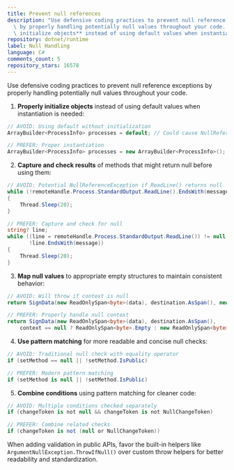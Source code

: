 ```yaml
---
title: Prevent null references
description: "Use defensive coding practices to prevent null reference exceptions\
  \ by properly handling potentially null values throughout your code. \n\n1. **Properly\
  \ initialize objects** instead of using default values when instantiation is needed:"
repository: dotnet/runtime
label: Null Handling
language: C#
comments_count: 5
repository_stars: 16578
---
```


Use defensive coding practices to prevent null reference exceptions by properly handling potentially null values throughout your code. 

1. **Properly initialize objects** instead of using default values when instantiation is needed:
```csharp
// AVOID: Using default without initialization
ArrayBuilder<ProcessInfo> processes = default; // Could cause NullReferenceException when adding items

// PREFER: Proper instantiation
ArrayBuilder<ProcessInfo> processes = new ArrayBuilder<ProcessInfo>();
```

2. **Capture and check results** of methods that might return null before using them:
```csharp
// AVOID: Potential NullReferenceException if ReadLine() returns null
while (!remoteHandle.Process.StandardOutput.ReadLine().EndsWith(message))
{
    Thread.Sleep(20);
}

// PREFER: Capture and check for null
string? line;
while ((line = remoteHandle.Process.StandardOutput.ReadLine()) != null && 
       !line.EndsWith(message))
{
    Thread.Sleep(20);
}
```

3. **Map null values** to appropriate empty structures to maintain consistent behavior:
```csharp
// AVOID: Will throw if context is null
return SignData(new ReadOnlySpan<byte>(data), destination.AsSpan(), new ReadOnlySpan<byte>(context));

// PREFER: Properly handle null context
return SignData(new ReadOnlySpan<byte>(data), destination.AsSpan(), 
    context == null ? ReadOnlySpan<byte>.Empty : new ReadOnlySpan<byte>(context));
```

4. **Use pattern matching** for more readable and concise null checks:
```csharp
// AVOID: Traditional null check with equality operator
if (setMethod == null || !setMethod.IsPublic)

// PREFER: Modern pattern matching
if (setMethod is null || !setMethod.IsPublic)
```

5. **Combine conditions** using pattern matching for cleaner code:
```csharp
// AVOID: Multiple conditions checked separately
if (changeToken is not null && changeToken is not NullChangeToken)

// PREFER: Combine related checks
if (changeToken is not (null or NullChangeToken))
```

When adding validation in public APIs, favor the built-in helpers like `ArgumentNullException.ThrowIfNull()` over custom throw helpers for better readability and standardization.
